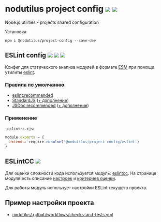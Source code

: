 # nodutilus project config [![][npmbadge]][npm] [![][badge]][actions]

Node.js utilities - projects shared configuration

Установка:

`npm i @nodutilus/project-config --save-dev`

## ESLint config [![][badge_eslint]][npm_eslint] [![][badge_standard]][npm_standard] [![][badge_jsdoc]][npm_jsdoc]

Конфиг для статического анализа модулей в формате [ESM](https://nodejs.org/api/esm.html)
при помощи утилиты [eslint][npm_eslint].

### Правила по умолчанию

-   [eslint:recommended](https://eslint.org/docs/rules/)
-   [StandardJS][npm_standard]
    ([+ дополнение](https://github.com/nodutilus/project-config/blob/master/node-base.cjs))
-   [JSDoc:recommended][npm_jsdoc]
    ([+ дополнение](https://github.com/nodutilus/project-config/blob/master/jsdoc.cjs))

### Применение

`.eslintrc.cjs`:

```js
module.exports = {
  extends: require.resolve('@nodutilus/project-config/eslint')
}
```

## ESLintCC [![][badge_eslintcc]][npm_eslintcc]

Для оценки сложности кода используется модуль: [eslintcc][npm_eslintcc].
На странице модуля есть описание
  [настроек](https://www.npmjs.com/package/eslintcc#configuration)
  и [критериев оценки](https://www.npmjs.com/package/eslintcc#complexity-ranks).

Для работы модуль использует настройки ESLint текущего проекта.

## Пример настройки проекта

-   [nodutilus/.github/workflows/checks-and-tests.yml](https://github.com/nodutilus/nodutilus/blob/master/.github/workflows/checks-and-tests.yml)

[npmbadge]: https://img.shields.io/npm/v/@nodutilus/project-config

[npm]: https://www.npmjs.com/package/@nodutilus/project-config

[badge]: https://github.com/nodutilus/project-config/actions/workflows/main.yml/badge.svg?branch=main&event=push

[actions]: https://github.com/nodutilus/project-config/actions

[badge_eslint]: https://img.shields.io/npm/dependency-version/@nodutilus/project-config/eslint

[npm_eslint]: https://www.npmjs.com/package/eslint

[badge_standard]: https://img.shields.io/npm/dependency-version/@nodutilus/project-config/eslint-config-standard

[npm_standard]: https://www.npmjs.com/package/eslint-config-standard

[badge_jsdoc]: https://img.shields.io/npm/dependency-version/@nodutilus/project-config/eslint-plugin-jsdoc

[npm_jsdoc]: https://www.npmjs.com/package/eslint-plugin-jsdoc

[badge_eslintcc]: https://img.shields.io/npm/dependency-version/@nodutilus/project-config/eslintcc

[npm_eslintcc]: https://www.npmjs.com/package/eslintcc
